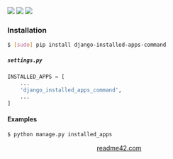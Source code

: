 <!--
https://readme42.com
-->


[![](https://img.shields.io/pypi/v/django-installed-apps-command.svg?maxAge=3600)](https://pypi.org/project/django-installed-apps-command/)
[![](https://img.shields.io/badge/License-Unlicense-blue.svg?longCache=True)](https://unlicense.org/)
[![](https://github.com/andrewp-as-is/django-installed-apps-command.py/workflows/tests42/badge.svg)](https://github.com/andrewp-as-is/django-installed-apps-command.py/actions)

### Installation
```bash
$ [sudo] pip install django-installed-apps-command
```

##### `settings.py`
```python
INSTALLED_APPS = [
    ...
    'django_installed_apps_command',
    ...
]
```

#### Examples
```bash
$ python manage.py installed_apps
```

<p align="center">
    <a href="https://readme42.com/">readme42.com</a>
</p>
